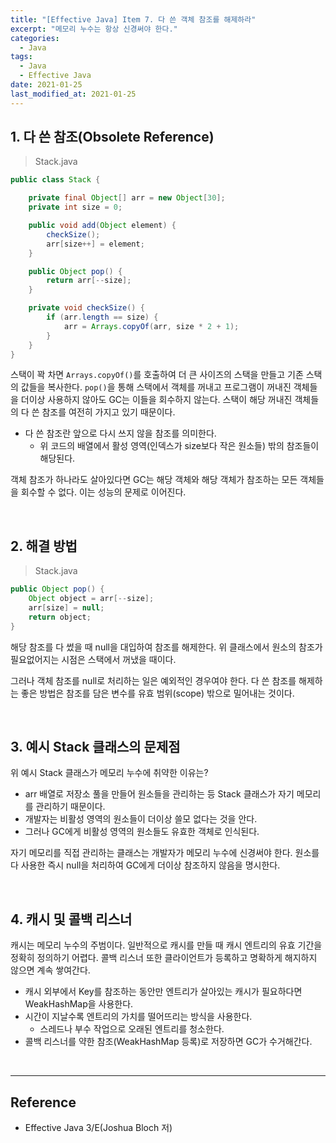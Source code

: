 ```yaml
---
title: "[Effective Java] Item 7. 다 쓴 객체 참조를 해제하라"
excerpt: "메모리 누수는 항상 신경써야 한다."
categories:
  - Java
tags:
  - Java
  - Effective Java
date: 2021-01-25
last_modified_at: 2021-01-25
---
```


## 1. 다 쓴 참조(Obsolete Reference)

> Stack.java

```java
public class Stack {

    private final Object[] arr = new Object[30];
    private int size = 0;

    public void add(Object element) {
        checkSize();
        arr[size++] = element;
    }

    public Object pop() {
        return arr[--size];
    }

    private void checkSize() {
        if (arr.length == size) {
            arr = Arrays.copyOf(arr, size * 2 + 1);
        }
    }
}
```

스택이 꽉 차면 ``Arrays.copyOf()``를 호출하여 더 큰 사이즈의 스택을 만들고 기존 스택의 값들을 복사한다. ``pop()``을 통해 스택에서 객체를 꺼내고 프로그램이 꺼내진 객체들을 더이상 사용하지 않아도 GC는 이들을 회수하지 않는다. 스택이 해당 꺼내진 객체들의 다 쓴 참조를 여전히 가지고 있기 때문이다.

* 다 쓴 참조란 앞으로 다시 쓰지 않을 참조를 의미한다.
  * 위 코드의 배열에서 활성 영역(인덱스가 size보다 작은 원소들) 밖의 참조들이 해당된다.

객체 참조가 하나라도 살아있다면 GC는 해당 객체와 해당 객체가 참조하는 모든 객체들을 회수할 수 없다. 이는 성능의 문제로 이어진다.

<br>

## 2. 해결 방법

> Stack.java

```java
public Object pop() {
    Object object = arr[--size];
    arr[size] = null;
    return object;
}
```

해당 참조를 다 썼을 때 null을 대입하여 참조를 해제한다. 위 클래스에서 원소의 참조가 필요없어지는 시점은 스택에서 꺼냈을 때이다.

그러나 객체 참조를 null로 처리하는 일은 예외적인 경우여야 한다. 다 쓴 참조를 해제하는 좋은 방법은 참조를 담은 변수를 유효 범위(scope) 밖으로 밀어내는 것이다.

<br>

## 3. 예시 Stack 클래스의 문제점

위 예시 Stack 클래스가 메모리 누수에 취약한 이유는?

* arr 배열로 저장소 풀을 만들어 원소들을 관리하는 등 Stack 클래스가 자기 메모리를 관리하기 때문이다.
* 개발자는 비활성 영역의 원소들이 더이상 쓸모 없다는 것을 안다.
* 그러나 GC에게 비활성 영역의 원소들도 유효한 객체로 인식된다.

자기 메모리를 직접 관리하는 클래스는 개발자가 메모리 누수에 신경써야 한다. 원소를 다 사용한 즉시 null을 처리하여 GC에게 더이상 참조하지 않음을 명시한다.

<br>

## 4. 캐시 및 콜백 리스너

캐시는 메모리 누수의 주범이다. 일반적으로 캐시를 만들 때 캐시 엔트리의 유효 기간을 정확히 정의하기 어렵다. 콜백 리스너 또한 클라이언트가 등록하고 명확하게 해지하지 않으면 계속 쌓여간다.

* 캐시 외부에서 Key를 참조하는 동안만 엔트리가 살아있는 캐시가 필요하다면 WeakHashMap을 사용한다.
* 시간이 지날수록 엔트리의 가치를 떨어뜨리는 방식을 사용한다.
  * 스레드나 부수 작업으로 오래된 엔트리를 청소한다.
* 콜백 리스너를 약한 참조(WeakHashMap 등록)로 저장하면 GC가 수거해간다.

<br>

---

## Reference

* Effective Java 3/E(Joshua Bloch 저)
